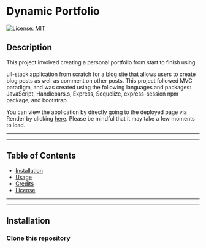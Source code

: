 # Dynamic Portfolio

[![License: MIT](https://img.shields.io/badge/License-MIT-yellow.svg)](https://opensource.org/licenses/MIT)

## Description

This project involved creating a personal portfolio from start to finish using

ull-stack application from scratch for a blog site that allows users to create blog posts as well as comment on other posts. This project followed MVC paradigm, and was created using the following languages and packages: JavaScript, Handlebars.s, Express, Sequelize, express-session npm package, and bootstrap.

You can view the application by directly going to the deployed page via Render by clicking [here](https://tech-blog-4o3v.onrender.com). Please be mindful that it may take a few moments to load.

---

---

## Table of Contents

- [Installation](#installation)
- [Usage](#usage)
- [Credits](#credits)
- [License](#license)

---

---

## Installation

### Clone this repository

